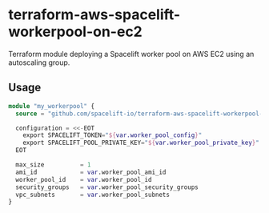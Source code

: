 # terraform-aws-spacelift-workerpool-on-ec2

Terraform module deploying a Spacelift worker pool on AWS EC2 using an autoscaling group.

## Usage

```terraform
module "my_workerpool" {
  source = "github.com/spacelift-io/terraform-aws-spacelift-workerpool-on-ec2?ref=e954914020a5e1a561038cba27bb9d06438deba6"

  configuration = <<-EOT
    export SPACELIFT_TOKEN="${var.worker_pool_config}"
    export SPACELIFT_POOL_PRIVATE_KEY="${var.worker_pool_private_key}"
  EOT

  max_size          = 1
  ami_id            = var.worker_pool_ami_id
  worker_pool_id    = var.worker_pool_id
  security_groups   = var.worker_pool_security_groups
  vpc_subnets       = var.worker_pool_subnets
}
```
